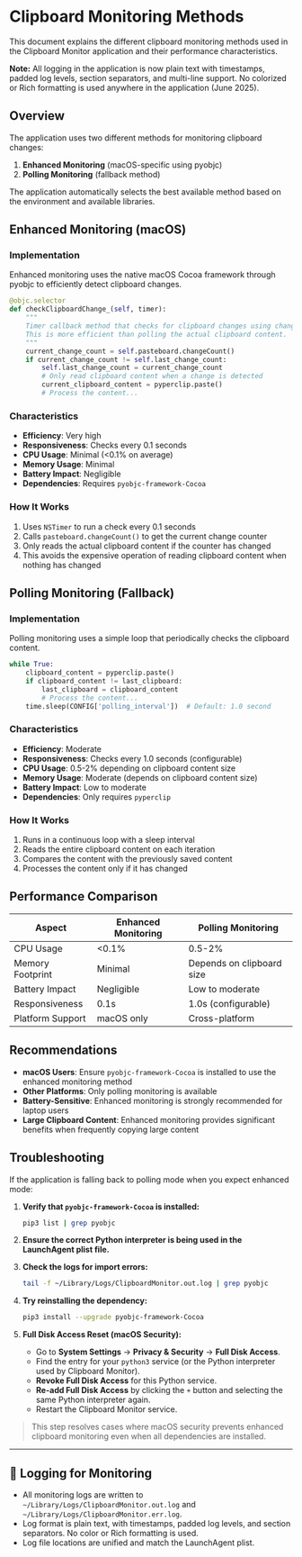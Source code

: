 # Clipboard Monitoring Methods

This document explains the different clipboard monitoring methods used in the Clipboard Monitor application and their performance characteristics. 

**Note:** All logging in the application is now plain text with timestamps, padded log levels, section separators, and multi-line support. No colorized or Rich formatting is used anywhere in the application (June 2025).

## Overview

The application uses two different methods for monitoring clipboard changes:

1. **Enhanced Monitoring** (macOS-specific using pyobjc)
2. **Polling Monitoring** (fallback method)

The application automatically selects the best available method based on the environment and available libraries.

## Enhanced Monitoring (macOS)

### Implementation

Enhanced monitoring uses the native macOS Cocoa framework through pyobjc to efficiently detect clipboard changes.

```python
@objc.selector
def checkClipboardChange_(self, timer):
    """
    Timer callback method that checks for clipboard changes using changeCount.
    This is more efficient than polling the actual clipboard content.
    """
    current_change_count = self.pasteboard.changeCount()
    if current_change_count != self.last_change_count:
        self.last_change_count = current_change_count
        # Only read clipboard content when a change is detected
        current_clipboard_content = pyperclip.paste()
        # Process the content...
```

### Characteristics

- **Efficiency**: Very high
- **Responsiveness**: Checks every 0.1 seconds
- **CPU Usage**: Minimal (<0.1% on average)
- **Memory Usage**: Minimal
- **Battery Impact**: Negligible
- **Dependencies**: Requires `pyobjc-framework-Cocoa`

### How It Works

1. Uses `NSTimer` to run a check every 0.1 seconds
2. Calls `pasteboard.changeCount()` to get the current change counter
3. Only reads the actual clipboard content if the counter has changed
4. This avoids the expensive operation of reading clipboard content when nothing has changed

## Polling Monitoring (Fallback)

### Implementation

Polling monitoring uses a simple loop that periodically checks the clipboard content.

```python
while True:
    clipboard_content = pyperclip.paste()
    if clipboard_content != last_clipboard:
        last_clipboard = clipboard_content
        # Process the content...
    time.sleep(CONFIG['polling_interval'])  # Default: 1.0 second
```

### Characteristics

- **Efficiency**: Moderate
- **Responsiveness**: Checks every 1.0 seconds (configurable)
- **CPU Usage**: 0.5-2% depending on clipboard content size
- **Memory Usage**: Moderate (depends on clipboard content size)
- **Battery Impact**: Low to moderate
- **Dependencies**: Only requires `pyperclip`

### How It Works

1. Runs in a continuous loop with a sleep interval
2. Reads the entire clipboard content on each iteration
3. Compares the content with the previously saved content
4. Processes the content only if it has changed

## Performance Comparison

| Aspect | Enhanced Monitoring | Polling Monitoring |
|--------|---------------------|-------------------|
| CPU Usage | <0.1% | 0.5-2% |
| Memory Footprint | Minimal | Depends on clipboard size |
| Battery Impact | Negligible | Low to moderate |
| Responsiveness | 0.1s | 1.0s (configurable) |
| Platform Support | macOS only | Cross-platform |

## Recommendations

- **macOS Users**: Ensure `pyobjc-framework-Cocoa` is installed to use the enhanced monitoring method
- **Other Platforms**: Only polling monitoring is available
- **Battery-Sensitive**: Enhanced monitoring is strongly recommended for laptop users
- **Large Clipboard Content**: Enhanced monitoring provides significant benefits when frequently copying large content

## Troubleshooting


If the application is falling back to polling mode when you expect enhanced mode:

1. **Verify that `pyobjc-framework-Cocoa` is installed:**
   ```bash
   pip3 list | grep pyobjc
   ```

2. **Ensure the correct Python interpreter is being used in the LaunchAgent plist file.**

3. **Check the logs for import errors:**
   ```bash
   tail -f ~/Library/Logs/ClipboardMonitor.out.log | grep pyobjc
   ```

4. **Try reinstalling the dependency:**
   ```bash
   pip3 install --upgrade pyobjc-framework-Cocoa
   ```

5. **Full Disk Access Reset (macOS Security):**
   - Go to **System Settings** → **Privacy & Security** → **Full Disk Access**.
   - Find the entry for your `python3` service (or the Python interpreter used by Clipboard Monitor).
   - **Revoke Full Disk Access** for this Python service.
   - **Re-add Full Disk Access** by clicking the `+` button and selecting the same Python interpreter again.
   - Restart the Clipboard Monitor service.

> This step resolves cases where macOS security prevents enhanced clipboard monitoring even when all dependencies are installed.

---

## 📝 Logging for Monitoring
- All monitoring logs are written to `~/Library/Logs/ClipboardMonitor.out.log` and `~/Library/Logs/ClipboardMonitor.err.log`.
- Log format is plain text, with timestamps, padded log levels, and section separators. No color or Rich formatting is used.
- Log file locations are unified and match the LaunchAgent plist.